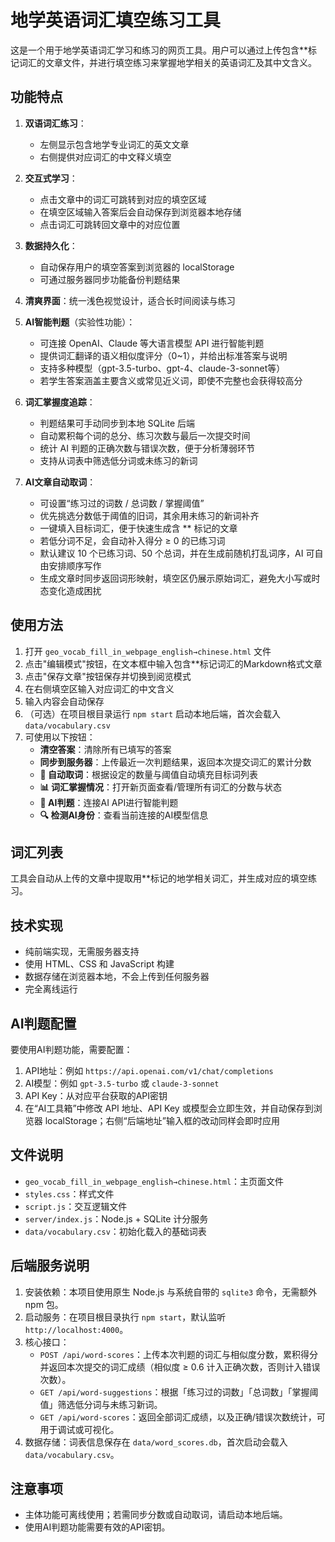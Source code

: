 # 地学英语词汇填空练习工具

这是一个用于地学英语词汇学习和练习的网页工具。用户可以通过上传包含**标记词汇的文章文件，并进行填空练习来掌握地学相关的英语词汇及其中文含义。

## 功能特点

1. **双语词汇练习**：
   - 左侧显示包含地学专业词汇的英文文章
   - 右侧提供对应词汇的中文释义填空

2. **交互式学习**：
   - 点击文章中的词汇可跳转到对应的填空区域
   - 在填空区域输入答案后会自动保存到浏览器本地存储
   - 点击词汇可跳转回文章中的对应位置

3. **数据持久化**：
   - 自动保存用户的填空答案到浏览器的 localStorage
   - 可通过服务器同步功能备份判题结果

4. **清爽界面**：统一浅色视觉设计，适合长时间阅读与练习

5. **AI智能判题**（实验性功能）：
   - 可连接 OpenAI、Claude 等大语言模型 API 进行智能判题
   - 提供词汇翻译的语义相似度评分（0~1），并给出标准答案与说明
   - 支持多种模型（gpt-3.5-turbo、gpt-4、claude-3-sonnet等）
   - 若学生答案涵盖主要含义或常见近义词，即使不完整也会获得较高分

6. **词汇掌握度追踪**：
   - 判题结果可手动同步到本地 SQLite 后端
   - 自动累积每个词的总分、练习次数与最后一次提交时间
   - 统计 AI 判题的正确次数与错误次数，便于分析薄弱环节
   - 支持从词表中筛选低分词或未练习的新词

7. **AI文章自动取词**：
   - 可设置“练习过的词数 / 总词数 / 掌握阈值”
   - 优先挑选分数低于阈值的旧词，其余用未练习的新词补齐
   - 一键填入目标词汇，便于快速生成含 ** 标记的文章
   - 若低分词不足，会自动补入得分 ≥ 0 的已练习词
   - 默认建议 10 个已练习词、50 个总词，并在生成前随机打乱词序，AI 可自由安排顺序写作
   - 生成文章时同步返回词形映射，填空区仍展示原始词汇，避免大小写或时态变化造成困扰

## 使用方法

1. 打开 `geo_vocab_fill_in_webpage_english→chinese.html` 文件
2. 点击"编辑模式"按钮，在文本框中输入包含**标记词汇的Markdown格式文章
3. 点击"保存文章"按钮保存并切换到阅览模式
4. 在右侧填空区输入对应词汇的中文含义
5. 输入内容会自动保存
6. （可选）在项目根目录运行 `npm start` 启动本地后端，首次会载入 `data/vocabulary.csv`
7. 可使用以下按钮：
   - **清空答案**：清除所有已填写的答案
   - **同步到服务器**：上传最近一次判题结果，返回本次提交词汇的累计分数
   - **🎯 自动取词**：根据设定的数量与阈值自动填充目标词列表
   - **📊 词汇掌握情况**：打开新页面查看/管理所有词汇的分数与状态
   - **🤖 AI判题**：连接AI API进行智能判题
   - **🔍 检测AI身份**：查看当前连接的AI模型信息

## 词汇列表

工具会自动从上传的文章中提取用**标记的地学相关词汇，并生成对应的填空练习。

## 技术实现

- 纯前端实现，无需服务器支持
- 使用 HTML、CSS 和 JavaScript 构建
- 数据存储在浏览器本地，不会上传到任何服务器
- 完全离线运行

## AI判题配置

要使用AI判题功能，需要配置：
1. API地址：例如 `https://api.openai.com/v1/chat/completions`
2. AI模型：例如 `gpt-3.5-turbo` 或 `claude-3-sonnet`
3. API Key：从对应平台获取的API密钥
4. 在“AI工具箱”中修改 API 地址、API Key 或模型会立即生效，并自动保存到浏览器 localStorage；右侧“后端地址”输入框的改动同样会即时应用

## 文件说明

- `geo_vocab_fill_in_webpage_english→chinese.html`：主页面文件
- `styles.css`：样式文件
- `script.js`：交互逻辑文件
- `server/index.js`：Node.js + SQLite 计分服务
- `data/vocabulary.csv`：初始化载入的基础词表

## 后端服务说明

1. 安装依赖：本项目使用原生 Node.js 与系统自带的 `sqlite3` 命令，无需额外 npm 包。
2. 启动服务：在项目根目录执行 `npm start`，默认监听 `http://localhost:4000`。
3. 核心接口：
   - `POST /api/word-scores`：上传本次判题的词汇与相似度分数，累积得分并返回本次提交的词汇成绩（相似度 ≥ 0.6 计入正确次数，否则计入错误次数）。
   - `GET /api/word-suggestions`：根据「练习过的词数」「总词数」「掌握阈值」筛选低分词与未练习新词。
   - `GET /api/word-scores`：返回全部词汇成绩，以及正确/错误次数统计，可用于调试或可视化。
4. 数据存储：词表信息保存在 `data/word_scores.db`，首次启动会载入 `data/vocabulary.csv`。

## 注意事项

- 主体功能可离线使用；若需同步分数或自动取词，请启动本地后端。
- 使用AI判题功能需要有效的API密钥。
